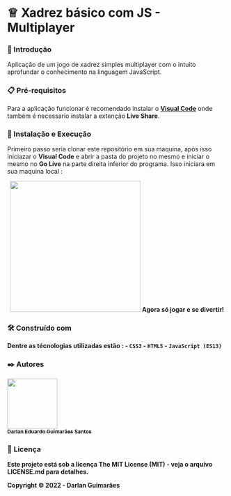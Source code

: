 # <html>&#9813;</html> __Xadrez básico com JS - Multiplayer__

### 🚀 Introdução

  Aplicação de um jogo de xadrez simples multiplayer com o intuito aprofundar o conhecimento na linguagem JavaScript.

### 📋 Pré-requisitos
  
   Para a aplicação funcionar é recomendado instalar o __<a href="https://code.visualstudio.com/download">Visual Code</a>__ onde também é necessario instalar a extenção __Live Share__.
   
### 🔧 Instalação e Execução

  Primeiro passo seria clonar este repositório em sua maquina, após isso iniciazar o __Visual Code__ e abrir a pasta do projeto no mesmo e iniciar o mesmo no __Go Live__ na parte direita inferior do programa. Isso iniciara em sua maquina local : 
 
 <p align="center">
  <img width="300" height="300" src="[http://www.fillmurray.com/460/300](https://user-images.githubusercontent.com/71740181/193279992-b6e61f71-e6c3-44c2-ac93-179b488a1459.svg)">
  <b> Agora só jogar e se divertir! <b> 
</p>

  
### 🛠️ Construído com

  Dentre as técnologias utilizadas estão :
    - `CSS3`
    - `HTML5`
    - `JavaScript (ES13)`
    
### ✒️ Autores

[<img src="https://user-images.githubusercontent.com/71740181/180897012-2d7683f3-afd4-418f-a838-234ee686ee4c.png" width=115><br><sub>Darlan Eduardo Guimarães Santos</sub>](https://github.com/darlangui)

### 📄 __Licença__

Este projeto está sob a licença __The MIT License (MIT)__ - veja o arquivo LICENSE.md para detalhes.

Copyright ©️ 2022 - Darlan Guimarães
